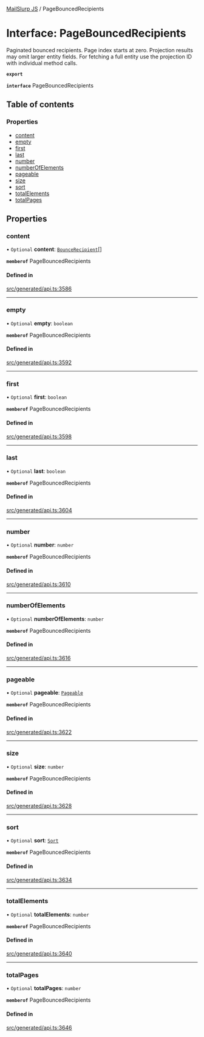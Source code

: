 [MailSlurp JS](../README.md) / PageBouncedRecipients

# Interface: PageBouncedRecipients

Paginated bounced recipients. Page index starts at zero. Projection results may omit larger entity fields. For fetching a full entity use the projection ID with individual method calls.

**`export`**

**`interface`** PageBouncedRecipients

## Table of contents

### Properties

- [content](PageBouncedRecipients.md#content)
- [empty](PageBouncedRecipients.md#empty)
- [first](PageBouncedRecipients.md#first)
- [last](PageBouncedRecipients.md#last)
- [number](PageBouncedRecipients.md#number)
- [numberOfElements](PageBouncedRecipients.md#numberofelements)
- [pageable](PageBouncedRecipients.md#pageable)
- [size](PageBouncedRecipients.md#size)
- [sort](PageBouncedRecipients.md#sort)
- [totalElements](PageBouncedRecipients.md#totalelements)
- [totalPages](PageBouncedRecipients.md#totalpages)

## Properties

### content

• `Optional` **content**: [`BounceRecipient`](BounceRecipient.md)[]

**`memberof`** PageBouncedRecipients

#### Defined in

[src/generated/api.ts:3586](https://github.com/mailslurp/mailslurp-client/blob/1460b4d/src/generated/api.ts#L3586)

___

### empty

• `Optional` **empty**: `boolean`

**`memberof`** PageBouncedRecipients

#### Defined in

[src/generated/api.ts:3592](https://github.com/mailslurp/mailslurp-client/blob/1460b4d/src/generated/api.ts#L3592)

___

### first

• `Optional` **first**: `boolean`

**`memberof`** PageBouncedRecipients

#### Defined in

[src/generated/api.ts:3598](https://github.com/mailslurp/mailslurp-client/blob/1460b4d/src/generated/api.ts#L3598)

___

### last

• `Optional` **last**: `boolean`

**`memberof`** PageBouncedRecipients

#### Defined in

[src/generated/api.ts:3604](https://github.com/mailslurp/mailslurp-client/blob/1460b4d/src/generated/api.ts#L3604)

___

### number

• `Optional` **number**: `number`

**`memberof`** PageBouncedRecipients

#### Defined in

[src/generated/api.ts:3610](https://github.com/mailslurp/mailslurp-client/blob/1460b4d/src/generated/api.ts#L3610)

___

### numberOfElements

• `Optional` **numberOfElements**: `number`

**`memberof`** PageBouncedRecipients

#### Defined in

[src/generated/api.ts:3616](https://github.com/mailslurp/mailslurp-client/blob/1460b4d/src/generated/api.ts#L3616)

___

### pageable

• `Optional` **pageable**: [`Pageable`](Pageable.md)

**`memberof`** PageBouncedRecipients

#### Defined in

[src/generated/api.ts:3622](https://github.com/mailslurp/mailslurp-client/blob/1460b4d/src/generated/api.ts#L3622)

___

### size

• `Optional` **size**: `number`

**`memberof`** PageBouncedRecipients

#### Defined in

[src/generated/api.ts:3628](https://github.com/mailslurp/mailslurp-client/blob/1460b4d/src/generated/api.ts#L3628)

___

### sort

• `Optional` **sort**: [`Sort`](Sort.md)

**`memberof`** PageBouncedRecipients

#### Defined in

[src/generated/api.ts:3634](https://github.com/mailslurp/mailslurp-client/blob/1460b4d/src/generated/api.ts#L3634)

___

### totalElements

• `Optional` **totalElements**: `number`

**`memberof`** PageBouncedRecipients

#### Defined in

[src/generated/api.ts:3640](https://github.com/mailslurp/mailslurp-client/blob/1460b4d/src/generated/api.ts#L3640)

___

### totalPages

• `Optional` **totalPages**: `number`

**`memberof`** PageBouncedRecipients

#### Defined in

[src/generated/api.ts:3646](https://github.com/mailslurp/mailslurp-client/blob/1460b4d/src/generated/api.ts#L3646)
